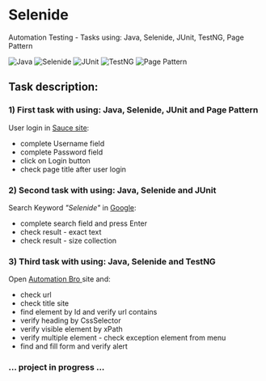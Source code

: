 # Selenide
Automation Testing - Tasks using: Java, Selenide, JUnit, TestNG, Page Pattern

![Java](https://img.shields.io/badge/-JAVA-0A1A5A?style=flat&logo=java)
![Selenide](https://img.shields.io/badge/-Selenide-0A1A5A?style=flat&logo=selenide)
![JUnit](https://img.shields.io/badge/-JUnit-0A1A5A?style=flat&logo=junit)
![TestNG](https://img.shields.io/badge/-TestNG-0A1A5A?style=flat&logo=testng)
![Page Pattern](https://img.shields.io/badge/-PagePattern-0A1A5A?style=flat&logo=pagepattern)


## Task description:

### 1) First task with using: Java, Selenide, JUnit and Page Pattern
User login in <a href="src/test/java/pl/grzegorzworek/selenide/saucetest">Sauce site</a>:
- complete Username field
- complete Password field
- click on Login button
- check page title after user login

### 2) Second task with using: Java, Selenide and JUnit
Search Keyword *"Selenide"* in <a href="src/test/java/pl/grzegorzworek/selenide/google">Google</a>:
- complete search field and press Enter
- check result - exact text
- check result - size collection

### 3) Third task with using: Java, Selenide and TestNG
Open <a href="src/test/java/pl/grzegorzworek/selenide/automationbro">Automation Bro </a>site and:
- check url 
- check title site
- find element by Id and verify url contains
- verify heading by CssSelector
- verify visible element by xPath
- verify multiple element - check exception element from menu
- find and fill form and verify alert

### ... project in progress ...
